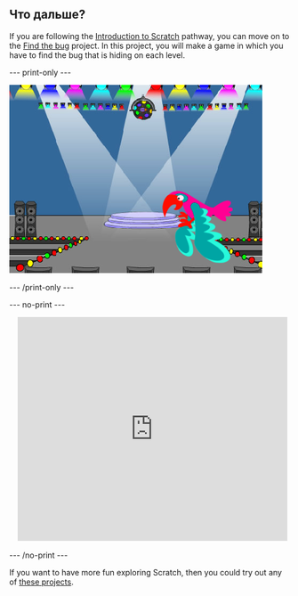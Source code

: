 ## Что дальше?

If you are following the [Introduction to Scratch](https://projects.raspberrypi.org/en/pathways/scratch-intro) pathway, you can move on to the [Find the bug](https://projects.raspberrypi.org/en/projects/find-the-bug) project. In this project, you will make a game in which you have to find the bug that is hiding on each level.

--- print-only ---

![The 'Find the bug' project.](images/find-the-bug.png)

--- /print-only ---

--- no-print ---

<div class="scratch-preview" style="margin-left: 15px;">
  <iframe allowtransparency="true" width="485" height="402" src="https://scratch.mit.edu/projects/embed/486719939/?autostart=false" frameborder="0"></iframe>
</div>

--- /no-print ---

If you want to have more fun exploring Scratch, then you could try out any of [these projects](https://projects.raspberrypi.org/en/projects?software%5B%5D=scratch&curriculum%5B%5D=%201).
